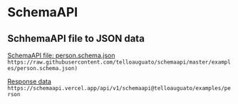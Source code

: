 # SchemaAPI

## SchhemaAPI file to JSON data

[SchemaAPI file: person.schema.json](https://raw.githubusercontent.com/telloauguato/schemaapi/master/examples/person.schema.json)
```https://raw.githubusercontent.com/telloauguato/schemaapi/master/examples/person.schema.json)```

[Response data](https://schemaapi.vercel.app/api/v1/schemaapi@telloauguato/examples/person)
```https://schemaapi.vercel.app/api/v1/schemaapi@telloauguato/examples/person```